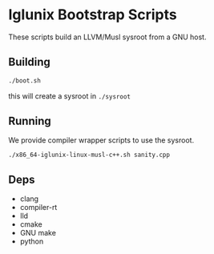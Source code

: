 # Iglunix Bootstrap Scripts
These scripts build an LLVM/Musl sysroot from a GNU host.

## Building

```sh
./boot.sh 
```

this will create a sysroot in `./sysroot`

## Running
We provide compiler wrapper scripts to use the
sysroot.

```
./x86_64-iglunix-linux-musl-c++.sh sanity.cpp
```

## Deps
 - clang
 - compiler-rt
 - lld
 - cmake
 - GNU make
 - python
